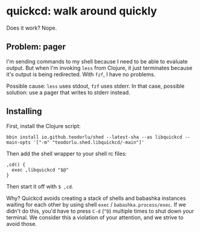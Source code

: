 # quickcd: walk around quickly

Does it work?
Nope.

## Problem: pager

I'm sending commands to my shell because I need to be able to evaluate output.
But when I'm invoking `less` from Clojure, it just terminates because it's output is being redirected.
With `fzf`, I have no problems.

Possible cause: `less` uses stdout, `fzf` uses stderr.
In that case, possible solution: use a pager that writes to stderr instead.

## Installing

First, install the Clojure script:

    bbin install io.github.teodorlu/shed --latest-sha --as libquickcd --main-opts '["-m" "teodorlu.shed.libquickcd/-main"]'

Then add the shell wrapper to your shell rc files:

    ,cd() {
      exec ,libquickcd "$@"
    }

Then start it off with `$ ,cd`.

Why?
Quickcd avoids creating a stack of shells and babashka instances waiting for each other by using shell `exec` / `babashka.process/exec`.
If we didn't do this, you'd have to press `C-d` (`^D`) multiple times to shut down your terminal.
We consider this a violation of your attention, and we strive to avoid those.
